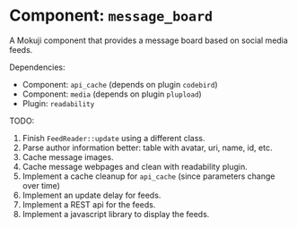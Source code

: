 # Component: `message_board`

A Mokuji component that provides a message board based on social media feeds.

Dependencies:

- Component: `api_cache` (depends on plugin `codebird`)
- Component: `media` (depends on plugin `plupload`)
- Plugin: `readability`

TODO:

1. Finish `FeedReader::update` using a different class.
2. Parse author information better: table with avatar, uri, name, id, etc.
3. Cache message images.
4. Cache message webpages and clean with readability plugin.
5. Implement a cache cleanup for `api_cache` (since parameters change over time)
6. Implement an update delay for feeds.
7. Implement a REST api for the feeds.
8. Implement a javascript library to display the feeds.
